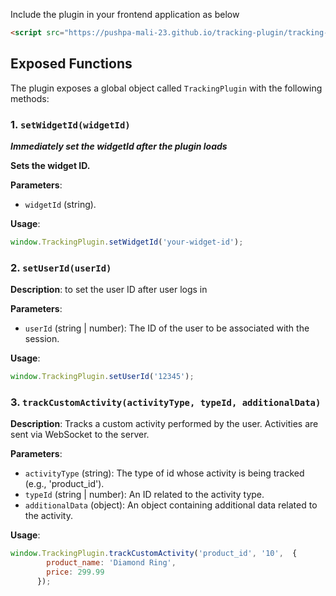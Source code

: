 Include the plugin in your frontend application as below
```html
<script src="https://pushpa-mali-23.github.io/tracking-plugin/tracking-plugin.min.js"></script>
```
## Exposed Functions

The plugin exposes a global object called `TrackingPlugin` with the following methods:

### 1. `setWidgetId(widgetId)`
***Immediately set the widgetId after the plugin loads***

**Sets the widget ID.**

**Parameters**:
- `widgetId` (string).

**Usage**:

```javascript
window.TrackingPlugin.setWidgetId('your-widget-id');
```

### 2. `setUserId(userId)`

**Description**: to set the user ID after user logs in

**Parameters**:
- `userId` (string | number): The ID of the user to be associated with the session.

**Usage**:

```javascript
window.TrackingPlugin.setUserId('12345');
```


### 3. `trackCustomActivity(activityType, typeId, additionalData)`

**Description**: Tracks a custom activity performed by the user. Activities are sent via WebSocket to the server.

**Parameters**:
- `activityType` (string): The type of id whose activity is being tracked (e.g., 'product_id').
- `typeId` (string | number): An ID related to the activity type.
- `additionalData` (object): An object containing additional data related to the activity.

**Usage**:

```javascript
window.TrackingPlugin.trackCustomActivity('product_id', '10',  {
        product_name: 'Diamond Ring',
        price: 299.99
      });
```
